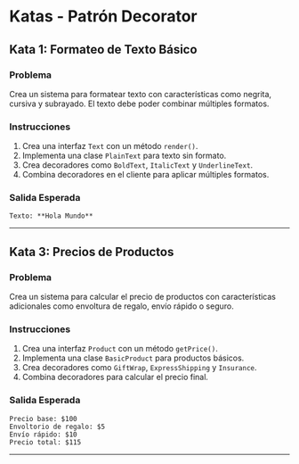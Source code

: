 # Katas - Patrón Decorator

## Kata 1: Formateo de Texto Básico

### Problema
Crea un sistema para formatear texto con características como negrita, cursiva y subrayado. El texto debe poder combinar múltiples formatos.

### Instrucciones
1. Crea una interfaz `Text` con un método `render()`.
2. Implementa una clase `PlainText` para texto sin formato.
3. Crea decoradores como `BoldText`, `ItalicText` y `UnderlineText`.
4. Combina decoradores en el cliente para aplicar múltiples formatos.

### Salida Esperada

```plaintext
Texto: **Hola Mundo**
```

---

## Kata 3: Precios de Productos

### Problema
Crea un sistema para calcular el precio de productos con caracterí­sticas adicionales como envoltura de regalo, enví­o rápido o seguro.

### Instrucciones
1. Crea una interfaz `Product` con un método `getPrice()`.
2. Implementa una clase `BasicProduct` para productos básicos.
3. Crea decoradores como `GiftWrap`, `ExpressShipping` y `Insurance`.
4. Combina decoradores para calcular el precio final.

### Salida Esperada
```plaintext
Precio base: $100  
Envoltorio de regalo: $5  
Envío rápido: $10  
Precio total: $115
```  

---